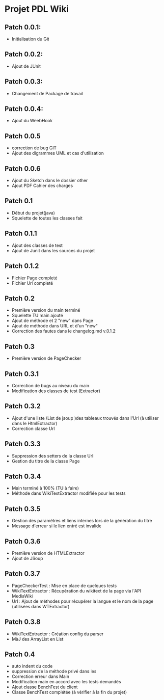 Projet PDL Wiki
=======================

## Patch 0.0.1:
* Initialisation du Git

## Patch 0.0.2:
* Ajout de JUnit

## Patch 0.0.3:
* Changement de Package de travail

## Patch 0.0.4:
* Ajout du WeebHook

## Patch 0.0.5
* correction de bug GIT
* Ajout des digrammes UML et cas d'utilisation

## Patch 0.0.6
* Ajout du Sketch dans le dossier other
* Ajout PDF Cahier des charges

## Patch 0.1
* Début du projet(java)
* Squelette de toutes les classes fait

## Patch 0.1.1
* Ajout des classes de test
* Ajout de Junit dans les sources du projet 

## Patch 0.1.2
* Fichier Page completé
* Fichier Url completé

## Patch 0.2
* Première version du main terminé
* Squelette TU main ajouté
* Ajout de méthode et 2 "new" dans Page
* Ajout de méthode dans URL et d'un "new"
* Correction des fautes dans le changelog.md v.0.1.2

## Patch 0.3
* Première version de PageChecker

## Patch 0.3.1
* Correction de bugs au niveau du main
* Modification des classes de test (Extractor)

## Patch 0.3.2
* Ajout d'une liste (List<Element> de jsoup )des tableaux trouvés dans l'Url (à utiliser dans le HtmlExtractor)
* Correction classe Url

## Patch 0.3.3
* Suppression des setters de la classe Url
* Gestion du titre de la classe Page

## Patch 0.3.4
* Main terminé à 100% (TU à faire)
* Méthode dans WikiTextExtractor modifiée pour les tests

## Patch 0.3.5
* Gestion des paramètres et liens internes lors de la génération du titre
* Message d'erreur si le lien entré est invalide

## Patch 0.3.6
* Première version de HTMLExtractor
* Ajout de JSoup

## Patch 0.3.7
* PageCheckerTest : Mise en place de quelques tests
* WikiTextExtractor : Récupération du wikitext de la page via l'API MediaWiki
* Url : Ajout de méthodes pour récupérer la langue et le nom de la page (utilisées dans WTExtractor)

## Patch 0.3.8
* WikiTextExtractor : Création config du parser
* MàJ des ArrayList en List

## Patch 0.4
* auto indent du code
* suppression de la méthode privé dans les
* Correction erreur dans Main
* Modification main en accord avec les tests demandés
* Ajout classe BenchTest du client
* Classe BenchTest complétée (à vérifier à la fin du projet)